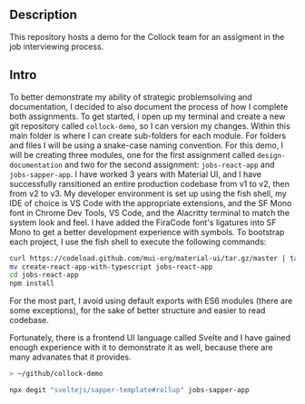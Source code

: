 ## Description

This repository hosts a demo for the Collock team for an assigment in the job interviewing process.

## Intro

To better demonstrate my ability of strategic problemsolving and documentation, I decided to also document the process of how I complete both assignments. To get started, I open up my terminal and create a new git repository called `collock-demo`, so I can version my changes. Within this main folder is where I can create sub-folders for each module. For folders and files I will be using a snake-case naming convention. For this demo, I will be creating three modules, one for the first assignment called `design-documentation` and two for the second assignment: `jobs-react-app` and `jobs-sapper-app`. I have worked 3 years with Material UI, and I have successfully ransitioned an entire production codebase from v1 to v2, then from v2 to v3.
My developer environment is set up using the fish shell, my IDE of choice is VS Code with the appropriate extensions, and the SF Mono font in Chrome Dev Tools, VS Code, and the Alacritty terminal to match the system look and feel. I have added the FiraCode font's ligatures into SF Mono to get a better development experience with symbols. To bootstrap each project, I use the fish shell to execute the following commands:

```bash
curl https://codeload.github.com/mui-org/material-ui/tar.gz/master | tar -xz --strip=2 material-ui-master/examples/create-react-app-with-typescript
mv create-react-app-with-typescript jobs-react-app
cd jobs-react-app
npm install
```

For the most part, I avoid using default exports with ES6 modules (there are some exceptions), for the sake of better structure and easier to read codebase.

Fortunately, there is a frontend UI language called Svelte and I have gained enough experience with it to demonstrate it as well, because there are many advanates that it provides.

```bash
> ~/github/collock-demo

npx degit "sveltejs/sapper-template#rollup" jobs-sapper-app
```
